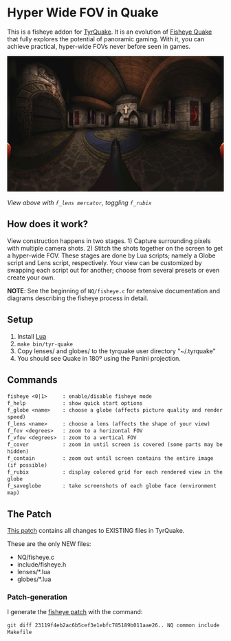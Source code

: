# Hyper Wide FOV in Quake

This is a fisheye addon for [TyrQuake](http://disenchant.net/tyrquake/).  It is
an evolution of [Fisheye Quake](http://strlen.com/gfxengine/fisheyequake/) that
fully explores the potential of panoramic gaming.  With it, you can achieve practical,
hyper-wide FOVs never before seen in games.

![mercator_anim](mercator_anim.gif)

_View above with `f_lens mercator`, toggling `f_rubix`_

## How does it work?

View construction happens in two stages. 1) Capture surrounding pixels with
multiple camera shots.  2) Stitch the shots together on the screen to get a
hyper-wide FOV. These stages are done by Lua scripts; namely a Globe script and
Lens script, respectively.  Your view can be customized by swapping each script
out for another; choose from several presets or even create your own.

__NOTE__: See the beginning of `NQ/fisheye.c` for extensive documentation and
diagrams describing the fisheye process in detail.

## Setup

1. Install [Lua](http://www.lua.org/)
1. `make bin/tyr-quake`
1. Copy lenses/ and globes/ to the tyrquake user directory "~/.tyrquake"
1. You should see Quake in 180º using the Panini projection.

## Commands

```
fisheye <0|1>     : enable/disable fisheye mode
f_help            : show quick start options
f_globe <name>    : choose a globe (affects picture quality and render speed)
f_lens <name>     : choose a lens (affects the shape of your view)
f_fov <degrees>   : zoom to a horizontal FOV
f_vfov <degrees>  : zoom to a vertical FOV
f_cover           : zoom in until screen is covered (some parts may be hidden)
f_contain         : zoom out until screen contains the entire image (if possible)
f_rubix           : display colored grid for each rendered view in the globe
f_saveglobe       : take screenshots of each globe face (environment map)
```

## The Patch

[This patch](fisheye.patch) contains all changes to EXISTING files in TyrQuake.

These are the only NEW files:

- NQ/fisheye.c
- include/fisheye.h
- lenses/*.lua
- globes/*.lua

### Patch-generation

I generate the [fisheye patch](fisheye.patch) with the command:

```
git diff 23119f4eb2ac6b5cef3e1ebfc785189b011aae26.. NQ common include Makefile
```

